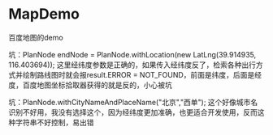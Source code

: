 # MapDemo
百度地图的demo


坑：PlanNode endNode = PlanNode.withLocation(new LatLng(39.914935, 116.403694));
这里经纬度参数是正确的，如果传入经纬度反了，检索各种出行方式并绘制路线图时就会报result.ERROR = NOT_FOUND，前面是纬度，后面是经度，百度地图坐标拾取器获得的就是反的，小心被坑

坑：PlanNode.withCityNameAndPlaceName("北京","西单");
这个好像城市名识别不好用，我没有选择这个，因为经纬度更加准确，也更适合开发使用，反而这种字符串不好控制，易出错
